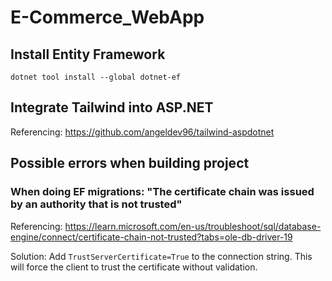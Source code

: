 # E-Commerce_WebApp

## Install Entity Framework
`dotnet tool install --global dotnet-ef`
## Integrate Tailwind into ASP.NET
Referencing: https://github.com/angeldev96/tailwind-aspdotnet

## Possible errors when building project

### When doing EF migrations: "The certificate chain was issued by an authority that is not trusted"

Referencing: https://learn.microsoft.com/en-us/troubleshoot/sql/database-engine/connect/certificate-chain-not-trusted?tabs=ole-db-driver-19

Solution: Add `TrustServerCertificate=True` to the connection string. This will force the client to trust the certificate without validation.